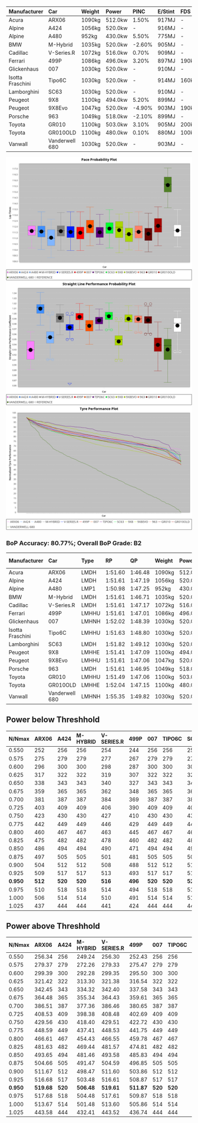 | Manufacturer     | Car            | Weight | Power   | PINC    | E/Stint | FDS     |
|:-|:-|:-|:-|:-|:-|:-|
| Acura            | ARX06          | 1090kg | 512.0kw | 1.50%   | 917MJ   |    -    |
| Alpine           | A424           | 1056kg | 520.0kw |    -    | 916MJ   |    -    |
| Alpine           | A480           | 952kg  | 430.0kw | 5.50%   | 775MJ   |    -    |
| BMW              | M-Hybrid       | 1035kg | 520.0kw | -2.60%  | 905MJ   |    -    |
| Cadillac         | V-Series.R     | 1072kg | 516.0kw | 0.70%   | 909MJ   |    -    |
| Ferrari          | 499P           | 1086kg | 496.0kw | 3.20%   | 897MJ   | 190kph  |
| Glickenhaus      | 007            | 1030kg | 520.0kw |    -    | 910MJ   |    -    |
| Isotta Fraschini | Tipo6C         | 1030kg | 520.0kw |    -    | 914MJ   | 160kph  |
| Lamborghini      | SC63           | 1030kg | 520.0kw |    -    | 910MJ   |    -    |
| Peugeot          | 9X8            | 1100kg | 494.0kw | 5.20%   | 899MJ   |    -    |
| Peugeot          | 9X8Evo         | 1047kg | 520.0kw | -4.90%  | 903MJ   | 190kph  |
| Porsche          | 963            | 1049kg | 518.0kw | -2.10%  | 899MJ   |    -    |
| Toyota           | GR010          | 1100kg | 503.0kw | 3.10%   | 905MJ   | 200kph  |
| Toyota           | GR010OLD       | 1100kg | 480.0kw | 0.10%   | 880MJ   | 100kph  |
| Vanwall          | Vanderwell 680 | 1030kg | 520.0kw |    -    | 903MJ   |    -    |

![PACECHART](./IMG/AUTO.png)
![STRAIGHTLINEPERFORMANCECHART](./IMG/AUTO_sp.png)
![TYREPERFORMANCECHART](./IMG/AUTO_tw.png)

### BoP Accuracy: 80.77%; Overall BoP Grade: B2
| Manufacturer     | Car            | Type  | RP      | QP      | Weight | Power¹  | Threshhold | PINC    | Power²   | E/Stint | AVG Vmax  | FDS     | RDLC | L/Stint | BOP-Grade | Model Accuracy | Model Points | Match%  | SimDiff |
|:-|:-|:-|:-|:-|:-|:-|:-|:-|:-|:-|:-|:-|:-|:-|:-|:-|:-|:-|:-|
| Acura            | ARX06          | LMDH  | 1:51.60 | 1:46.48 | 1090kg | 512.0kw | 250.0kph   | 1.50%   | 519.70kw |  917MJ  | 278.65kph |    -    | 0.98 | 29      | +D1       | 100.00%        | 995          | 68.75%  | ±0.06s  |
| Alpine           | A424           | LMDH  | 1:51.61 | 1:47.19 | 1056kg | 520.0kw | 0.0kph     |    -    | 520.00kw |  916MJ  | 292.35kph |    -    | 1.00 | 29      | ~A1       | 86.43%         | 618          | 95.54%  | #       |
| Alpine           | A480           | LMP1  | 1:50.98 | 1:47.25 |  952kg | 430.0kw | 250.0kph   | 5.50%   | 453.70kw |  775MJ  | 283.39kph |    -    | 0.98 | 27      | -C2       | 68.63%         | 967          | 70.63%  | ±1.19s  |
| BMW              | M-Hybrid       | LMDH  | 1:51.61 | 1:46.71 | 1035kg | 520.0kw | 250.0kph   | -2.60%  | 506.50kw |  905MJ  | 289.73kph |    -    | 1.02 | 29      | +B1       | 93.77%         | 1672         | 89.96%  | ±0.40s  |
| Cadillac         | V-Series.R     | LMDH  | 1:51.61 | 1:47.17 | 1072kg | 516.0kw | 250.0kph   | 0.70%   | 519.60kw |  909MJ  | 284.99kph |    -    | 0.99 | 29      | ~A1       | 83.12%         | 1921         | 98.07%  | ±0.06s  |
| Ferrari          | 499P           | LMHHU | 1:51.61 | 1:47.01 | 1086kg | 496.0kw | 250.0kph   | 3.20%   | 511.90kw |  897MJ  | 287.07kph | 190kph  | 1.01 | 29      | ~A1       | 69.49%         | 1950         | 100.00% | ±2.33s  |
| Glickenhaus      | 007            | LMHNH | 1:52.02 | 1:48.39 | 1030kg | 520.0kw | 0.0kph     |    -    | 520.00kw |  910MJ  | 288.76kph |    -    | 0.96 | 29      | ~A1       | 89.50%         | 1518         | 100.00% | ±0.89s  |
| Isotta Fraschini | Tipo6C         | LMHHU | 1:51.63 | 1:48.80 | 1030kg | 520.0kw | 0.0kph     |    -    | 520.00kw |  914MJ  | 290.34kph | 160kph  | 1.07 | 29      | +C2       | 73.56%         | 64           | 73.18%  | #       |
| Lamborghini      | SC63           | LMDH  | 1:51.82 | 1:49.12 | 1030kg | 520.0kw | 0.0kph     |    -    | 520.00kw |  910MJ  | 291.33kph |    -    | 1.05 | 29      | +A2       | 95.82%         | 459          | 93.88%  | ±0.15s  |
| Peugeot          | 9X8            | LMHHE | 1:51.41 | 1:47.09 | 1100kg | 494.0kw | 250.0kph   | 5.20%   | 519.70kw |  899MJ  | 279.64kph |    -    | 0.97 | 29      | -B2       | 88.75%         | 2383         | 84.56%  | ±1.10s  |
| Peugeot          | 9X8Evo         | LMHHU | 1:51.61 | 1:47.06 | 1047kg | 520.0kw | 250.0kph   | -4.90%  | 494.50kw |  903MJ  | 287.98kph | 190kph  | 1.01 | 29      | ~A1       | 66.97%         | 221          | 100.00% | #       |
| Porsche          | 963            | LMDH  | 1:51.61 | 1:46.95 | 1049kg | 518.0kw | 250.0kph   | -2.10%  | 507.10kw |  899MJ  | 288.29kph |    -    | 1.01 | 29      | ~A1       | 81.02%         | 5243         | 99.21%  | ±0.06s  |
| Toyota           | GR010          | LMHHU | 1:51.49 | 1:47.06 | 1100kg | 503.0kw | 250.0kph   | 3.10%   | 518.60kw |  905MJ  | 285.93kph | 200kph  | 0.99 | 29      | ~A1       | 73.70%         | 2701         | 97.15%  | ±1.90s  |
| Toyota           | GR010OLD       | LMHHE | 1:52.04 | 1:47.15 | 1100kg | 480.0kw | 250.0kph   | 0.10%   | 480.50kw |  880MJ  | 275.85kph | 100kph  | 0.99 | 29      | +A2       | 99.03%         | 1536         | 91.00%  | #       |
| Vanwall          | Vanderwell 680 | LMHNH | 1:55.35 | 1:49.82 | 1030kg | 520.0kw | 0.0kph     |    -    | 520.00kw |  903MJ  | 281.86kph |    -    | 1.01 | 29      | +Ω2       | 97.01%         | 649          | -50.31% | ±0.44s  |

## Power below Threshhold
| N/Nmax    | ARX06   | A424    | M-HYBRID | V-SERIES.R | 499P    | 007     | TIPO6C  | SC63    | 9X8     | 9X8EVO  | 963     | GR010   | GR010OLD | VANDERWELL 680 | ​     | RPM      | A480       |
|:-|:-|:-|:-|:-|:-|:-|:-|:-|:-|:-|:-|:-|:-|:-|:-|:-|:-|
|  0.550    |  252    |  256    |  256     |  254       |  244    |  256    |  256    |  256    |  243    |  256    |  255    |  248    |  236     |  256           |  ​    |   --     |  0.00      |
|  0.575    |  275    |  279    |  279     |  277       |  267    |  279    |  279    |  279    |  266    |  279    |  278    |  271    |  258     |  279           |  ​    |   --     |  0.00      |
|  0.600    |  296    |  300    |  300     |  298       |  287    |  300    |  300    |  300    |  285    |  300    |  299    |  291    |  277     |  300           |  ​    |   --     |  0.00      |
|  0.625    |  317    |  322    |  322     |  319       |  307    |  322    |  322    |  322    |  305    |  322    |  321    |  311    |  297     |  322           |  ​    |   --     |  0.00      |
|  0.650    |  338    |  343    |  343     |  340       |  327    |  343    |  343    |  343    |  326    |  343    |  342    |  332    |  317     |  343           |  ​    |   --     |  0.00      |
|  0.675    |  359    |  365    |  365     |  362       |  348    |  365    |  365    |  365    |  347    |  365    |  364    |  353    |  337     |  365           |  ​    |   --     |  0.00      |
|  0.700    |  381    |  387    |  387     |  384       |  369    |  387    |  387    |  387    |  368    |  387    |  386    |  374    |  358     |  387           |  ​    |   --     |  0.00      |
|  0.725    |  403    |  409    |  409     |  406       |  390    |  409    |  409    |  409    |  389    |  409    |  407    |  395    |  378     |  409           |  ​    |   --     |  0.00      |
|  0.750    |  423    |  430    |  430     |  427       |  410    |  430    |  430    |  430    |  408    |  430    |  428    |  416    |  397     |  430           |  ​    |   --     |  0.00      |
|  0.775    |  442    |  449    |  449     |  446       |  429    |  449    |  449    |  449    |  427    |  449    |  447    |  435    |  415     |  449           |  ​    |  5000    |  259.15    |
|  0.800    |  460    |  467    |  467     |  463       |  445    |  467    |  467    |  467    |  444    |  467    |  465    |  452    |  431     |  467           |  ​    |  5500    |  306.18    |
|  0.825    |  475    |  482    |  482     |  478       |  460    |  482    |  482    |  482    |  458    |  482    |  480    |  467    |  445     |  482           |  ​    |  6000    |  342.20    |
|  0.850    |  486    |  494    |  494     |  490       |  471    |  494    |  494    |  494    |  469    |  494    |  492    |  478    |  456     |  494           |  ​    |  6500    |  386.23    |
|  0.875    |  497    |  505    |  505     |  501       |  481    |  505    |  505    |  505    |  479    |  505    |  503    |  488    |  466     |  505           |  ​    |  7000    |  431.25    |
|  0.900    |  504    |  512    |  512     |  508       |  488    |  512    |  512    |  512    |  486    |  512    |  510    |  495    |  472     |  512           |  ​    |  7500    |  442.26    |
|  0.925    |  509    |  517    |  517     |  513       |  493    |  517    |  517    |  517    |  491    |  517    |  515    |  500    |  477     |  517           |  ​    |  8000    |  438.26    |
| **0.950** | **512** | **520** | **520**  | **516**    | **496** | **520** | **520** | **520** | **494** | **520** | **518** | **503** | **480**  | **520**        | **​** | **8500** | **441.26** |
|  0.975    |  510    |  518    |  518     |  514       |  494    |  518    |  518    |  518    |  492    |  518    |  516    |  501    |  478     |  518           |  ​    |  9000    |  221.13    |
|  1.000    |  506    |  514    |  514     |  510       |  491    |  514    |  514    |  514    |  489    |  514    |  512    |  498    |  475     |  514           |  ​    |   --     |  0.00      |
|  1.025    |  437    |  444    |  444     |  441       |  424    |  444    |  444    |  444    |  422    |  444    |  442    |  430    |  410     |  444           |  ​    |   --     |  0.00      |

## Power above Threshhold
| N/Nmax    | ARX06      | A424    | M-HYBRID   | V-SERIES.R | 499P       | 007     | TIPO6C  | SC63    | 9X8        | 9X8EVO     | 963        | GR010      | GR010OLD   | VANDERWELL 680 | ​     | RPM      | A480       |
|:-|:-|:-|:-|:-|:-|:-|:-|:-|:-|:-|:-|:-|:-|:-|:-|:-|:-|
|  0.550    |  256.34    |  256    |  249.24    |  256.30    |  252.43    |  256    |  256    |  256    |  256.34    |  243.26    |  250.06    |  255.29    |  236.24    |  256           |  ​    |   --     |  0.00      |
|  0.575    |  279.37    |  279    |  272.26    |  279.33    |  275.47    |  279    |  279    |  279    |  279.37    |  266.28    |  273.07    |  278.32    |  258.26    |  279           |  ​    |   --     |  0.00      |
|  0.600    |  299.39    |  300    |  292.28    |  299.35    |  295.50    |  300    |  300    |  300    |  299.40    |  285.30    |  293.07    |  299.34    |  277.28    |  300           |  ​    |   --     |  0.00      |
|  0.625    |  321.42    |  322    |  313.30    |  321.38    |  316.54    |  322    |  322    |  322    |  321.43    |  305.32    |  314.08    |  321.37    |  297.30    |  322           |  ​    |   --     |  0.00      |
|  0.650    |  342.45    |  343    |  334.32    |  342.40    |  337.58    |  343    |  343    |  343    |  342.45    |  326.34    |  335.08    |  342.39    |  317.32    |  343           |  ​    |   --     |  0.00      |
|  0.675    |  364.48    |  365    |  355.34    |  364.43    |  359.61    |  365    |  365    |  365    |  364.48    |  347.37    |  356.09    |  364.42    |  337.34    |  365           |  ​    |   --     |  0.00      |
|  0.700    |  386.51    |  387    |  377.36    |  386.46    |  380.65    |  387    |  387    |  387    |  386.51    |  368.39    |  377.09    |  386.44    |  358.36    |  387           |  ​    |   --     |  0.00      |
|  0.725    |  408.53    |  409    |  398.38    |  408.48    |  402.69    |  409    |  409    |  409    |  408.54    |  389.41    |  399.10    |  407.47    |  378.38    |  409           |  ​    |   --     |  0.00      |
|  0.750    |  429.56    |  430    |  418.40    |  429.51    |  422.72    |  430    |  430    |  430    |  429.57    |  408.43    |  419.10    |  428.49    |  397.40    |  430           |  ​    |   --     |  0.00      |
|  0.775    |  448.59    |  449    |  437.41    |  448.53    |  441.75    |  449    |  449    |  449    |  448.59    |  427.45    |  438.11    |  447.51    |  415.41    |  449           |  ​    |  5000    |  259.15    |
|  0.800    |  466.61    |  467    |  454.43    |  466.55    |  459.78    |  467    |  467    |  467    |  466.62    |  444.47    |  455.11    |  465.53    |  431.43    |  467           |  ​    |  5500    |  306.18    |
|  0.825    |  481.63    |  482    |  469.44    |  481.57    |  474.81    |  482    |  482    |  482    |  481.64    |  458.48    |  470.11    |  480.55    |  445.44    |  482           |  ​    |  6000    |  342.20    |
|  0.850    |  493.65    |  494    |  481.46    |  493.58    |  485.83    |  494    |  494    |  494    |  493.65    |  469.49    |  482.12    |  492.56    |  456.46    |  494           |  ​    |  6500    |  386.23    |
|  0.875    |  504.66    |  505    |  491.47    |  504.59    |  496.85    |  505    |  505    |  505    |  504.67    |  479.50    |  492.12    |  503.58    |  466.47    |  505           |  ​    |  7000    |  431.25    |
|  0.900    |  511.67    |  512    |  498.47    |  511.60    |  503.86    |  512    |  512    |  512    |  511.68    |  486.51    |  499.12    |  510.58    |  472.47    |  512           |  ​    |  7500    |  442.26    |
|  0.925    |  516.68    |  517    |  503.48    |  516.61    |  508.87    |  517    |  517    |  517    |  516.68    |  491.52    |  504.12    |  515.59    |  477.48    |  517           |  ​    |  8000    |  438.26    |
| **0.950** | **519.68** | **520** | **506.48** | **519.61** | **511.87** | **520** | **520** | **520** | **519.69** | **494.52** | **507.12** | **518.59** | **480.48** | **520**        | **​** | **8500** | **441.26** |
|  0.975    |  517.68    |  518    |  504.48    |  517.61    |  509.87    |  518    |  518    |  518    |  517.69    |  492.52    |  505.12    |  516.59    |  478.48    |  518           |  ​    |  9000    |  221.13    |
|  1.000    |  513.67    |  514    |  501.48    |  513.60    |  505.86    |  514    |  514    |  514    |  513.68    |  489.51    |  502.12    |  512.59    |  475.47    |  514           |  ​    |   --     |  0.00      |
|  1.025    |  443.58    |  444    |  432.41    |  443.52    |  436.74    |  444    |  444    |  444    |  443.59    |  422.44    |  433.10    |  442.51    |  410.41    |  444           |  ​    |   --     |  0.00      |
